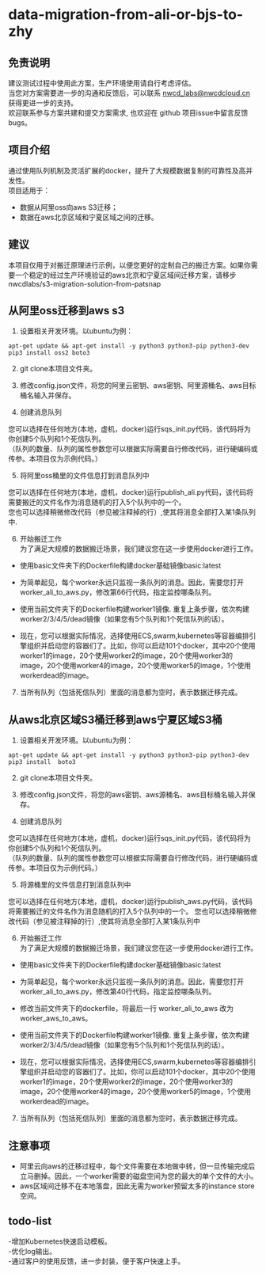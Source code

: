 # data-migration-from-ali-or-bjs-to-zhy

## 免责说明
建议测试过程中使用此方案，生产环境使用请自行考虑评估。 </br>
当您对方案需要进一步的沟通和反馈后，可以联系 nwcd_labs@nwcdcloud.cn 获得更进一步的支持。</br>
欢迎联系参与方案共建和提交方案需求, 也欢迎在 github 项目issue中留言反馈bugs。</br>

## 项目介绍
通过使用队列机制及灵活扩展的docker，提升了大规模数据复制的可靠性及高并发性。   
项目适用于：
- 数据从阿里oss向aws S3迁移；
- 数据在aws北京区域和宁夏区域之间的迁移。  

## 建议  </br>
本项目仅用于对搬迁原理进行示例，以便您更好的定制自己的搬迁方案。如果你需要一个稳定的经过生产环境验证的aws北京和宁夏区域间迁移方案，请移步nwcdlabs/s3-migration-solution-from-patsnap

## 从阿里oss迁移到aws s3 </br>
1. 设置相关开发环境。以ubuntu为例：
```
apt-get update && apt-get install -y python3 python3-pip python3-dev
pip3 install oss2 boto3
```

2. git clone本项目文件夹。

3. 修改config.json文件，将您的阿里云密钥、aws密钥、阿里源桶名、aws目标桶名输入并保存。

4. 创建消息队列  

您可以选择在任何地方(本地，虚机，docker)运行sqs_init.py代码，该代码将为你创建5个队列和1个死信队列。  
（队列的数量、队列的属性参数您可以根据实际需要自行修改代码，进行硬编码或传参。本项目仅为示例代码。）

5. 将阿里oss桶里的文件信息打到消息队列中   

您可以选择在任何地方(本地，虚机，docker)运行publish_ali.py代码，该代码将需要搬迁的文件名作为消息随机的打入5个队列中的一个。  
您也可以选择稍微修改代码（参见被注释掉的行）,使其将消息全部打入某1条队列中.    

6. 开始搬迁工作   
为了满足大规模的数据搬迁场景，我们建议您在这一步使用docker进行工作。
- 使用basic文件夹下的Dockerfile构建docker基础镜像basic:latest

- 为简单起见，每个worker永远只监视一条队列的消息。因此，需要您打开worker_ali_to_aws.py，修改第66行代码，指定监控哪条队列。  


- 使用当前文件夹下的Dockerfile构建worker1镜像. 重复上条步骤，依次构建worker2/3/4/5/dead镜像（如果您有5个队列和1个死信队列的话）。

- 现在，您可以根据实际情况，选择使用ECS,swarm,kubernetes等容器编排引擎组织并启动您的容器们了。比如，你可以启动101个docker，其中20个使用worker1的image，20个使用worker2的image，20个使用worker3的image，20个使用worker4的image，20个使用worker5的image，1个使用workerdead的image。    

7. 当所有队列（包括死信队列）里面的消息都为空时，表示数据迁移完成。


## 从aws北京区域S3桶迁移到aws宁夏区域S3桶 </br>
1. 设置相关开发环境。以ubuntu为例：
```
apt-get update && apt-get install -y python3 python3-pip python3-dev
pip3 install  boto3
```

2. git clone本项目文件夹。

3. 修改config.json文件，将您的aws密钥、aws源桶名、aws目标桶名输入并保存。

4. 创建消息队列  

您可以选择在任何地方(本地，虚机，docker)运行sqs_init.py代码，该代码将为你创建5个队列和1个死信队列。  
（队列的数量、队列的属性参数您可以根据实际需要自行修改代码，进行硬编码或传参。本项目仅为示例代码。）

5. 将源桶里的文件信息打到消息队列中  

您可以选择在任何地方(本地，虚机，docker)运行publish_aws.py代码，该代码将需要搬迁的文件名作为消息随机的打入5个队列中的一个。
您也可以选择稍微修改代码（参见被注释掉的行）,使其将消息全部打入某1条队列中    

6. 开始搬迁工作   
为了满足大规模的数据搬迁场景，我们建议您在这一步使用docker进行工作。
- 使用basic文件夹下的Dockerfile构建docker基础镜像basic:latest

- 为简单起见，每个worker永远只监视一条队列的消息。因此，需要您打开worker_ali_to_aws.py，修改第40行代码，指定监控哪条队列。  

- 修改当前文件夹下的dockerfile，将最后一行 worker_ali_to_aws 改为 worker_aws_to_aws。 </br>
- 使用当前文件夹下的Dockerfile构建worker1镜像. 重复上条步骤，依次构建worker2/3/4/5/dead镜像（如果您有5个队列和1个死信队列的话）。

- 现在，您可以根据实际情况，选择使用ECS,swarm,kubernetes等容器编排引擎组织并启动您的容器们了。比如，你可以启动101个docker，其中20个使用worker1的image，20个使用worker2的image，20个使用worker3的image，20个使用worker4的image，20个使用worker5的image，1个使用workerdead的image。

7. 当所有队列（包括死信队列）里面的消息都为空时，表示数据迁移完成。


## 注意事项
- 阿里云向aws的迁移过程中，每个文件需要在本地做中转，但一旦传输完成后立马删掉。因此，一个worker需要的磁盘空间为您的最大的单个文件的大小。  
- aws区域间迁移不在本地落盘，因此无需为worker预留太多的instance store空间。

## todo-list
   -增加Kubernetes快速启动模板。  
   -优化log输出。  
   -通过客户的使用反馈，进一步封装，便于客户快速上手。  
   
